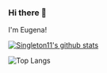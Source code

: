 ### Hi there 👋

I'm Eugena!

[![Singleton11's github stats](https://github-readme-stats.vercel.app/api?username=eugena&count_private=true&show_icons=True)](https://github.com/anuraghazra/github-readme-stats)

![Top Langs](https://github-readme-stats.vercel.app/api/top-langs/?username=eugena&layout=compact&count_private=true&show_icons=True)
